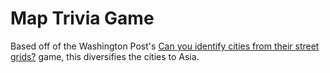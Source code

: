 # Map Trivia Game

Based off of the Washington Post's <a href='https://www.washingtonpost.com/news/wonk/wp/2015/01/09/quiz-can-you-name-a-city-just-by-looking-at-its-streets/'>Can you identify cities from their street grids?</a> game, this diversifies the cities to Asia.
